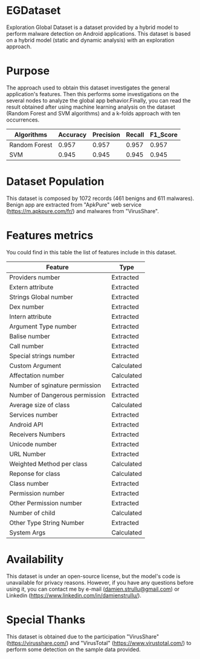 # EGDataset

Exploration Global Dataset is a dataset provided by a hybrid model to perform malware detection on Android applications. This dataset is based on a hybrid model (static and dynamic analysis) with an exploration approach.

# Purpose
The approach used to obtain this dataset investigates the general application's features. Then this performs some investigations on the several nodes to analyze the global app behavior.Finally, you can read the result obtained after using machine learning analysis on the dataset (Random Forest and SVM algorithms) and a k-folds approach with ten occurrences.

|Algorithms|Accuracy|Precision|Recall|F1_Score|
|---|---|---|---|---|
|Random Forest|0.957|0.957|0.957|0.957|
|SVM|0.945|0.945|0.945|0.945|

# Dataset Population

This dataset is composed by 1072 records (461 benigns and 611 malwares). Benign app are extracted from "ApkPure" web service (https://m.apkpure.com/fr/) and malwares from "VirusShare".

# Features metrics

You could find in this table the list of features include in this dataset.

|Feature|Type|
|---|---|
|Providers number| Extracted|
|Extern attribute| Extracted|	
|Strings Global number	| Extracted|
|Dex number| Extracted|	
|Intern attribute| Extracted|	
|Argument Type number| Extracted|	
|Balise number	| Extracted|
|Call number| Extracted|	
|Special strings number| Extracted|	
|Custom Argument| Calculated|	
|Affectation number| Calculated|	
|Number of sginature permission| Extracted|	
|Number of Dangerous permission| Extracted|	
|Average size of class| Calculated|	
|Services number| Extracted|	
|Android API| Extracted|	
|Receivers Numbers| Extracted|	
|Unicode number| Extracted|	
|URL Number| Extracted|	
|Weighted Method per class| Calculated|	
|Reponse for class| Calculated|	
|Class number	| Extracted|
|Permission number| Extracted|	
|Other Permission number| Extracted|	
|Number of child| Calculated|	
|Other Type String Number| Extracted|	
|System Args| Calculated|


# Availability
This dataset is under an open-source license, but the model's code is unavailable for privacy reasons. However, if you have any questions before using it, you can contact me by e-mail (damien.strullu@gmail.com) or Linkedin (https://www.linkedin.com/in/damienstrullu/).

# Special Thanks

This dataset is obtained due to the participation "VirusShare" (https://virusshare.com/) and "VirusTotal" (https://www.virustotal.com/) to perform some detection on the sample data provided.
